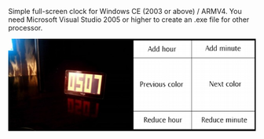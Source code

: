 Simple full-screen clock for Windows CE (2003 or above) / ARMV4.
You need Microsoft Visual Studio 2005 or higher to create an .exe file for other processor.

![View](image.png)